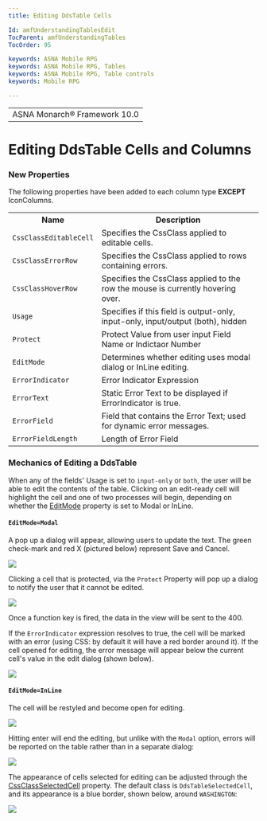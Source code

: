 ```yaml
---
title: Editing DdsTable Cells

Id: amfUnderstandingTablesEdit
TocParent: amfUnderstandingTables
TocOrder: 95

keywords: ASNA Mobile RPG
keywords: ASNA Mobile RPG, Tables
keywords: ASNA Mobile RPG, Table controls
keywords: Mobile RPG

---
```


<table>
			    <tr>
			      <td>
				   <span class="OH_MultiViewContainerPanelDhtmlTable">ASNA Monarch&#174; Framework 10.0
				   </span></td>
			    </tr>
</table>

# Editing DdsTable Cells and Columns

### New Properties
The following properties have been added to each column type **EXCEPT** IconColumns.
<table>
						 <tr><th>Name</th><th>Description</th></tr>
						 <tr><td><code>CssClassEditableCell</code> </td><td>Specifies the CssClass applied to editable cells.</td></tr>
						 <tr><td><code>CssClassErrorRow</code> </td><td>Specifies the CssClass applied to rows containing errors.</td></tr>
						 <tr><td><code>CssClassHoverRow</code> </td><td>Specifies the CssClass applied to the row the mouse is currently hovering over.</td></tr>
						 <tr><td><code>Usage</code> </td><td>Specifies if this field is output-only, input-only, input/output (both), hidden</td></tr>
						 <tr><td><code>Protect</code></td><td>Protect Value from user input Field Name or Indictaor Number</td></tr>
						 <tr><td><code>EditMode</code></td><td>Determines whether editing uses modal dialog or InLine editing.</td></tr>
						 <tr><td><code>ErrorIndicator</code></td><td>Error Indicator Expression</td></tr>
						 <tr><td><code>ErrorText</code></td><td>Static Error Text to be displayed if ErrorIndicator is true.</td></tr>
						 <tr><td><code>ErrorField</code></td><td>Field that contains the Error Text; used for dynamic error messages.</td></tr>
						 <tr><td><code>ErrorFieldLength</code></td><td>Length of Error Field</td></tr>
</table>

### Mechanics of Editing a DdsTable
When any of the fields' Usage is set to <code>input-only</code> or <code>both</code>, the user will be able to edit the contents of the table. Clicking on an edit-ready cell will highlight the cell and one of two processes will begin, depending on whether the [EditMode](amfddsTableClassEditModeProperty.html) property is set to Modal or InLine.

#### <code>EditMode=Modal</code>
A pop up a dialog will appear, allowing users to update the text. The green check-mark and red X (pictured below) represent Save and Cancel.

![](images/TableEdit1.png)

Clicking a cell that is protected, via the <code>Protect</code> Property will pop up a dialog to notify the user that it cannot be edited.

![](images/TableEdit2.png)

Once a function key is fired, the data in the view will be sent to the 400.

If the <code>ErrorIndicator</code> expression resolves to true, the cell will be marked with an error (using CSS: by default it will have a red border around it). If the cell opened for editing, the error message will appear below the current cell's value in the edit dialog (shown below).

![](images/TableEdit3.png)

#### <code>EditMode=InLine</code>
The cell will be restyled and become open for editing.

![](images/TableEdit5.png)

Hitting enter will end the editing, but unlike with the <code>Modal</code> option, errors will be reported on the table rather than in a separate dialog:

![](images/TableEdit6.png)

The appearance of cells selected for editing can be adjusted through the [CssClassSelectedCell](amfddsTableClassCssClassSelectedCellProperty.html) property. The default class is <code>DdsTableSelectedCell</code>, and its appearance is a blue border, shown below, around <code>WASHINGTON</code>: 

![](images/TableEdit4.png)
